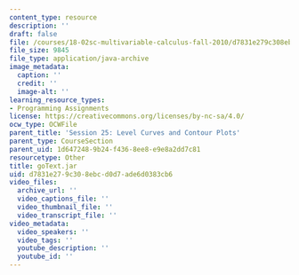 ```yaml
---
content_type: resource
description: ''
draft: false
file: /courses/18-02sc-multivariable-calculus-fall-2010/d7831e279c308ebcd0d7ade6d0383cb6_goText.jar
file_size: 9845
file_type: application/java-archive
image_metadata:
  caption: ''
  credit: ''
  image-alt: ''
learning_resource_types:
- Programming Assignments
license: https://creativecommons.org/licenses/by-nc-sa/4.0/
ocw_type: OCWFile
parent_title: 'Session 25: Level Curves and Contour Plots'
parent_type: CourseSection
parent_uid: 1d647248-9b24-f436-8ee8-e9e8a2dd7c81
resourcetype: Other
title: goText.jar
uid: d7831e27-9c30-8ebc-d0d7-ade6d0383cb6
video_files:
  archive_url: ''
  video_captions_file: ''
  video_thumbnail_file: ''
  video_transcript_file: ''
video_metadata:
  video_speakers: ''
  video_tags: ''
  youtube_description: ''
  youtube_id: ''
---
```

